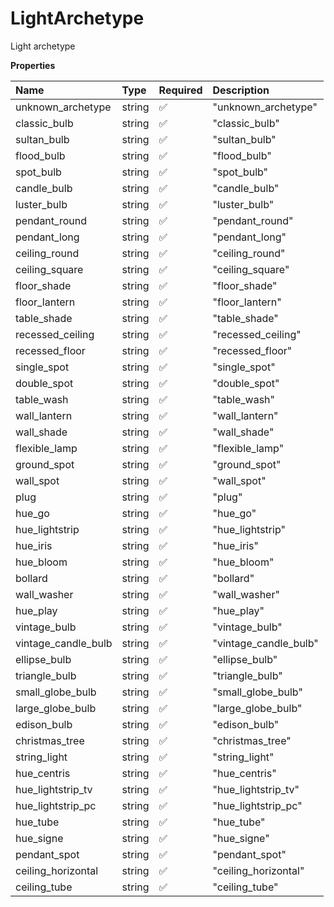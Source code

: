 # LightArchetype

Light archetype

**Properties**

| Name                | Type   | Required | Description           |
| :------------------ | :----- | :------- | :-------------------- |
| unknown_archetype   | string | ✅       | "unknown_archetype"   |
| classic_bulb        | string | ✅       | "classic_bulb"        |
| sultan_bulb         | string | ✅       | "sultan_bulb"         |
| flood_bulb          | string | ✅       | "flood_bulb"          |
| spot_bulb           | string | ✅       | "spot_bulb"           |
| candle_bulb         | string | ✅       | "candle_bulb"         |
| luster_bulb         | string | ✅       | "luster_bulb"         |
| pendant_round       | string | ✅       | "pendant_round"       |
| pendant_long        | string | ✅       | "pendant_long"        |
| ceiling_round       | string | ✅       | "ceiling_round"       |
| ceiling_square      | string | ✅       | "ceiling_square"      |
| floor_shade         | string | ✅       | "floor_shade"         |
| floor_lantern       | string | ✅       | "floor_lantern"       |
| table_shade         | string | ✅       | "table_shade"         |
| recessed_ceiling    | string | ✅       | "recessed_ceiling"    |
| recessed_floor      | string | ✅       | "recessed_floor"      |
| single_spot         | string | ✅       | "single_spot"         |
| double_spot         | string | ✅       | "double_spot"         |
| table_wash          | string | ✅       | "table_wash"          |
| wall_lantern        | string | ✅       | "wall_lantern"        |
| wall_shade          | string | ✅       | "wall_shade"          |
| flexible_lamp       | string | ✅       | "flexible_lamp"       |
| ground_spot         | string | ✅       | "ground_spot"         |
| wall_spot           | string | ✅       | "wall_spot"           |
| plug                | string | ✅       | "plug"                |
| hue_go              | string | ✅       | "hue_go"              |
| hue_lightstrip      | string | ✅       | "hue_lightstrip"      |
| hue_iris            | string | ✅       | "hue_iris"            |
| hue_bloom           | string | ✅       | "hue_bloom"           |
| bollard             | string | ✅       | "bollard"             |
| wall_washer         | string | ✅       | "wall_washer"         |
| hue_play            | string | ✅       | "hue_play"            |
| vintage_bulb        | string | ✅       | "vintage_bulb"        |
| vintage_candle_bulb | string | ✅       | "vintage_candle_bulb" |
| ellipse_bulb        | string | ✅       | "ellipse_bulb"        |
| triangle_bulb       | string | ✅       | "triangle_bulb"       |
| small_globe_bulb    | string | ✅       | "small_globe_bulb"    |
| large_globe_bulb    | string | ✅       | "large_globe_bulb"    |
| edison_bulb         | string | ✅       | "edison_bulb"         |
| christmas_tree      | string | ✅       | "christmas_tree"      |
| string_light        | string | ✅       | "string_light"        |
| hue_centris         | string | ✅       | "hue_centris"         |
| hue_lightstrip_tv   | string | ✅       | "hue_lightstrip_tv"   |
| hue_lightstrip_pc   | string | ✅       | "hue_lightstrip_pc"   |
| hue_tube            | string | ✅       | "hue_tube"            |
| hue_signe           | string | ✅       | "hue_signe"           |
| pendant_spot        | string | ✅       | "pendant_spot"        |
| ceiling_horizontal  | string | ✅       | "ceiling_horizontal"  |
| ceiling_tube        | string | ✅       | "ceiling_tube"        |

<!-- This file was generated by liblab | https://liblab.com/ -->
